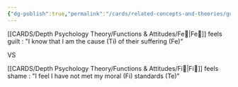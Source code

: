 ```yaml
---
{"dg-publish":true,"permalink":"/cards/related-concepts-and-theories/guilt/","noteIcon":"","created":"2022-12-31T19:09:04.832+01:00","updated":"2023-04-18T12:45:12.537+02:00"}
---
```



[[CARDS/Depth Psychology Theory/Functions & Attitudes/Fe💉\|Fe💉]] feels guilt : "I know that I am the cause (Ti) of their suffering (Fe)"

VS 

[[CARDS/Depth Psychology Theory/Functions & Attitudes/Fi🔱\|Fi🔱]] feels shame : "I feel I have not met my moral (Fi) standards (Te)"